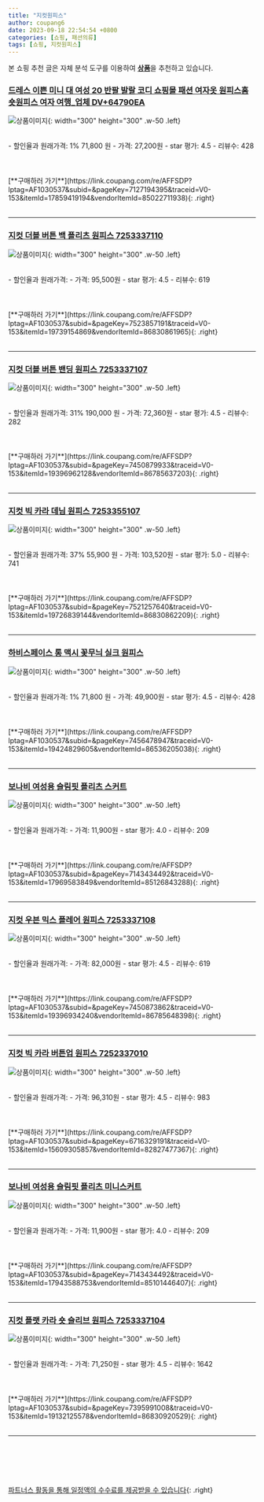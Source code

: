 ```yaml
---
title: "지컷원피스"
author: coupang6
date: 2023-09-18 22:54:54 +0800
categories: [쇼핑, 패션의류]
tags: [쇼핑, 지컷원피스]
---
```


본 쇼핑 추천 글은 자체 분석 도구를 이용하여 [**상품**](https://link.coupang.com/a/bao1ui)을 추천하고 있습니다.

### [드레스 이쁜 미니 대 여성 20 반팔 발랄 코디 쇼핑몰 패션 여자옷 원피스홈 숏원피스 여자 여행_업체 DV+64790EA](https://link.coupang.com/re/AFFSDP?lptag=AF1030537&subid=&pageKey=7127194395&traceid=V0-153&itemId=17859419194&vendorItemId=85022711938)

![상품이미지](https://thumbnail6.coupangcdn.com/thumbnails/remote/230x230ex/image/vendor_inventory/b50b/b81e761f78907c35aecb61a35a728264b76ead462f8bd751e807112c6386.png){: width="300" height="300" .w-50 .left}


<br>
- 할인율과 원래가격: 1%  71,800   원
- 가격: 27,200원
- star 평가: 4.5
- 리뷰수: 428
<br>
<br>
<br>
<br>
[**구매하러 가기**](https://link.coupang.com/re/AFFSDP?lptag=AF1030537&subid=&pageKey=7127194395&traceid=V0-153&itemId=17859419194&vendorItemId=85022711938){: .right}
<br>
<br>

---

### [지컷 더블 버튼 백 플리츠 원피스 7253337110](https://link.coupang.com/re/AFFSDP?lptag=AF1030537&subid=&pageKey=7523857191&traceid=V0-153&itemId=19739154869&vendorItemId=86830861965)

![상품이미지](https://thumbnail8.coupangcdn.com/thumbnails/remote/230x230ex/image/rs_quotation_api/hnbwwwag/3035bf1c52e343ef873d8d771ab2f971.jpg){: width="300" height="300" .w-50 .left}


<br>
- 할인율과 원래가격: 
- 가격: 95,500원
- star 평가: 4.5
- 리뷰수: 619
<br>
<br>
<br>
<br>
[**구매하러 가기**](https://link.coupang.com/re/AFFSDP?lptag=AF1030537&subid=&pageKey=7523857191&traceid=V0-153&itemId=19739154869&vendorItemId=86830861965){: .right}
<br>
<br>

---

### [지컷 더블 버튼 밴딩 원피스 7253337107](https://link.coupang.com/re/AFFSDP?lptag=AF1030537&subid=&pageKey=7450879933&traceid=V0-153&itemId=19396962128&vendorItemId=86785637203)

![상품이미지](https://thumbnail9.coupangcdn.com/thumbnails/remote/230x230ex/image/retail/images/2023/08/04/16/2/5a4f508b-e523-47e8-b54a-8043bf52cdab.jpg){: width="300" height="300" .w-50 .left}


<br>
- 할인율과 원래가격: 31%  190,000   원
- 가격: 72,360원
- star 평가: 4.5
- 리뷰수: 282
<br>
<br>
<br>
<br>
[**구매하러 가기**](https://link.coupang.com/re/AFFSDP?lptag=AF1030537&subid=&pageKey=7450879933&traceid=V0-153&itemId=19396962128&vendorItemId=86785637203){: .right}
<br>
<br>

---

### [지컷 빅 카라 데님 원피스 7253355107](https://link.coupang.com/re/AFFSDP?lptag=AF1030537&subid=&pageKey=7521257640&traceid=V0-153&itemId=19726839144&vendorItemId=86830862209)

![상품이미지](https://thumbnail10.coupangcdn.com/thumbnails/remote/230x230ex/image/rs_quotation_api/5jbr2oto/dd5b6513b87e4a62879bf94563b0eb45.jpg){: width="300" height="300" .w-50 .left}


<br>
- 할인율과 원래가격: 37%  55,900   원
- 가격: 103,520원
- star 평가: 5.0
- 리뷰수: 741
<br>
<br>
<br>
<br>
[**구매하러 가기**](https://link.coupang.com/re/AFFSDP?lptag=AF1030537&subid=&pageKey=7521257640&traceid=V0-153&itemId=19726839144&vendorItemId=86830862209){: .right}
<br>
<br>

---

### [하비스페이스 롱 맥시 꽃무늬 실크 원피스](https://link.coupang.com/re/AFFSDP?lptag=AF1030537&subid=&pageKey=7456478947&traceid=V0-153&itemId=19424829605&vendorItemId=86536205038)

![상품이미지](https://thumbnail10.coupangcdn.com/thumbnails/remote/230x230ex/image/vendor_inventory/7a89/df5122511df8e9b23e88eed82f8c174261fc78bdc864cb6286ffd821548a.png){: width="300" height="300" .w-50 .left}


<br>
- 할인율과 원래가격: 1%  71,800   원
- 가격: 49,900원
- star 평가: 4.5
- 리뷰수: 428
<br>
<br>
<br>
<br>
[**구매하러 가기**](https://link.coupang.com/re/AFFSDP?lptag=AF1030537&subid=&pageKey=7456478947&traceid=V0-153&itemId=19424829605&vendorItemId=86536205038){: .right}
<br>
<br>

---

### [보나비 여성용 슬림핏 플리츠 스커트](https://link.coupang.com/re/AFFSDP?lptag=AF1030537&subid=&pageKey=7143434492&traceid=V0-153&itemId=17969583849&vendorItemId=85126843288)

![상품이미지](https://thumbnail9.coupangcdn.com/thumbnails/remote/230x230ex/image/rs_quotation_api/9n4lpqjg/0fb4a9a8f26e493b995c535a0718c2df.jpg){: width="300" height="300" .w-50 .left}


<br>
- 할인율과 원래가격: 
- 가격: 11,900원
- star 평가: 4.0
- 리뷰수: 209
<br>
<br>
<br>
<br>
[**구매하러 가기**](https://link.coupang.com/re/AFFSDP?lptag=AF1030537&subid=&pageKey=7143434492&traceid=V0-153&itemId=17969583849&vendorItemId=85126843288){: .right}
<br>
<br>

---

### [지컷 우븐 믹스 플레어 원피스 7253337108](https://link.coupang.com/re/AFFSDP?lptag=AF1030537&subid=&pageKey=7450873862&traceid=V0-153&itemId=19396934240&vendorItemId=86785648398)

![상품이미지](https://thumbnail6.coupangcdn.com/thumbnails/remote/230x230ex/image/retail/images/2023/08/04/16/3/3ceb9db0-23a3-403b-bf62-83bbd539c692.jpg){: width="300" height="300" .w-50 .left}


<br>
- 할인율과 원래가격: 
- 가격: 82,000원
- star 평가: 4.5
- 리뷰수: 619
<br>
<br>
<br>
<br>
[**구매하러 가기**](https://link.coupang.com/re/AFFSDP?lptag=AF1030537&subid=&pageKey=7450873862&traceid=V0-153&itemId=19396934240&vendorItemId=86785648398){: .right}
<br>
<br>

---

### [지컷 빅 카라 버튼업 원피스 7252337010](https://link.coupang.com/re/AFFSDP?lptag=AF1030537&subid=&pageKey=6716329191&traceid=V0-153&itemId=15609305857&vendorItemId=82827477367)

![상품이미지](https://thumbnail10.coupangcdn.com/thumbnails/remote/230x230ex/image/retail/images/2022/08/18/15/2/db431b6c-9401-4107-b838-ab8df3c3d2b4.jpg){: width="300" height="300" .w-50 .left}


<br>
- 할인율과 원래가격: 
- 가격: 96,310원
- star 평가: 4.5
- 리뷰수: 983
<br>
<br>
<br>
<br>
[**구매하러 가기**](https://link.coupang.com/re/AFFSDP?lptag=AF1030537&subid=&pageKey=6716329191&traceid=V0-153&itemId=15609305857&vendorItemId=82827477367){: .right}
<br>
<br>

---

### [보나비 여성용 슬림핏 플리츠 미니스커트](https://link.coupang.com/re/AFFSDP?lptag=AF1030537&subid=&pageKey=7143434492&traceid=V0-153&itemId=17943588753&vendorItemId=85101446407)

![상품이미지](https://thumbnail9.coupangcdn.com/thumbnails/remote/230x230ex/image/rs_quotation_api/sig51z2h/cb19d0e6ff3c4cc588e1a466b940555a.jpg){: width="300" height="300" .w-50 .left}


<br>
- 할인율과 원래가격: 
- 가격: 11,900원
- star 평가: 4.0
- 리뷰수: 209
<br>
<br>
<br>
<br>
[**구매하러 가기**](https://link.coupang.com/re/AFFSDP?lptag=AF1030537&subid=&pageKey=7143434492&traceid=V0-153&itemId=17943588753&vendorItemId=85101446407){: .right}
<br>
<br>

---

### [지컷 플랫 카라 숏 슬리브 원피스 7253337104](https://link.coupang.com/re/AFFSDP?lptag=AF1030537&subid=&pageKey=7395991008&traceid=V0-153&itemId=19132125578&vendorItemId=86830920529)

![상품이미지](https://thumbnail9.coupangcdn.com/thumbnails/remote/230x230ex/image/rs_quotation_api/zt8pzpa1/e8519fb5a510428ba33b51335b7bf19c.jpg){: width="300" height="300" .w-50 .left}


<br>
- 할인율과 원래가격: 
- 가격: 71,250원
- star 평가: 4.5
- 리뷰수: 1642
<br>
<br>
<br>
<br>
[**구매하러 가기**](https://link.coupang.com/re/AFFSDP?lptag=AF1030537&subid=&pageKey=7395991008&traceid=V0-153&itemId=19132125578&vendorItemId=86830920529){: .right}
<br>
<br>

---
<br><br><br><br><br> [파트너스 활동을 통해 일정액의 수수료를 제공받을 수 있습니다](https://link.coupang.com/a/bao1ui){: .right}